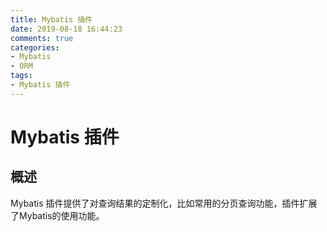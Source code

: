 ```yaml
---
title: Mybatis 插件
date: 2019-08-18 16:44:23
comments: true
categories:
- Mybatis
- ORM
tags:
- Mybatis 插件
---
```


# Mybatis 插件

## 概述
Mybatis 插件提供了对查询结果的定制化，比如常用的分页查询功能，插件扩展了Mybatis的使用功能。

<!-- more -->
